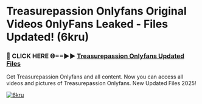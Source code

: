 # Treasurepassion Onlyfans Original Videos 0nlyFans Leaked - Files Updated! (6kru)

<h3>🔴 CLICK HERE 🌐==►► <a href="https://tinyurl.com/ehrbuxhb" rel="nofollow">Treasurepassion Onlyfans Updated Files</a></h3>

Get Treasurepassion Onlyfans and all content. Now you can access all videos and pictures of Treasurepassion Onlyfans. New Updated Files 2025!

[![6kru](https://i.imgur.com/lVYEuWS.gif)](https://tinyurl.com/ehrbuxhb)
